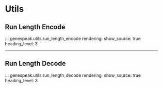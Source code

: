# Utils

## Run Length Encode

::: genespeak.utils.run_length_encode
    rendering:
        show_source: true
        heading_level: 3

---

## Run Length Decode

::: genespeak.utils.run_length_decode
    rendering:
        show_source: true
        heading_level: 3
